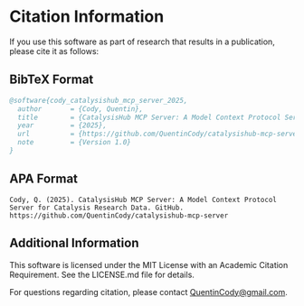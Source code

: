 # Citation Information

If you use this software as part of research that results in a publication, please cite it as follows:

## BibTeX Format
```bibtex
@software{cody_catalysishub_mcp_server_2025,
  author       = {Cody, Quentin},
  title        = {CatalysisHub MCP Server: A Model Context Protocol Server for Catalysis Research Data},
  year         = {2025},
  url          = {https://github.com/QuentinCody/catalysishub-mcp-server},
  note         = {Version 1.0}
}
```

## APA Format
```
Cody, Q. (2025). CatalysisHub MCP Server: A Model Context Protocol Server for Catalysis Research Data. GitHub. https://github.com/QuentinCody/catalysishub-mcp-server
```

## Additional Information

This software is licensed under the MIT License with an Academic Citation Requirement. See the LICENSE.md file for details.

For questions regarding citation, please contact QuentinCody@gmail.com.